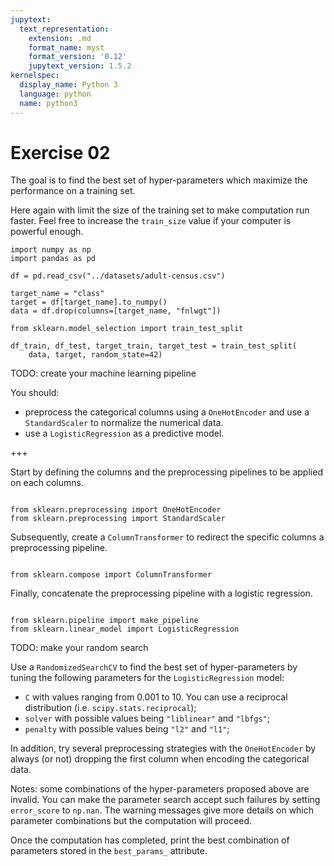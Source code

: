 ```yaml
---
jupytext:
  text_representation:
    extension: .md
    format_name: myst
    format_version: '0.12'
    jupytext_version: 1.5.2
kernelspec:
  display_name: Python 3
  language: python
  name: python3
---
```


# Exercise 02

The goal is to find the best set of hyper-parameters which maximize the
performance on a training set.

Here again with limit the size of the training set to make computation
run faster. Feel free to increase the `train_size` value if your computer
is powerful enough.

```{code-cell}
import numpy as np
import pandas as pd

df = pd.read_csv("../datasets/adult-census.csv")

target_name = "class"
target = df[target_name].to_numpy()
data = df.drop(columns=[target_name, "fnlwgt"])

from sklearn.model_selection import train_test_split

df_train, df_test, target_train, target_test = train_test_split(
    data, target, random_state=42)
```

TODO: create your machine learning pipeline

You should:
* preprocess the categorical columns using a `OneHotEncoder` and use a
  `StandardScaler` to normalize the numerical data.
* use a `LogisticRegression` as a predictive model.

+++

Start by defining the columns and the preprocessing pipelines to be applied
on each columns.

```{code-cell}

from sklearn.preprocessing import OneHotEncoder
from sklearn.preprocessing import StandardScaler
```

Subsequently, create a `ColumnTransformer` to redirect the specific columns
a preprocessing pipeline.

```{code-cell}

from sklearn.compose import ColumnTransformer
```

Finally, concatenate the preprocessing pipeline with a logistic regression.

```{code-cell}

from sklearn.pipeline import make_pipeline
from sklearn.linear_model import LogisticRegression
```

TODO: make your random search

Use a `RandomizedSearchCV` to find the best set of hyper-parameters by tuning
the following parameters for the `LogisticRegression` model:
- `C` with values ranging from 0.001 to 10. You can use a reciprocal
  distribution (i.e. `scipy.stats.reciprocal`);
- `solver` with possible values being `"liblinear"` and `"lbfgs"`;
- `penalty` with possible values being `"l2"` and `"l1"`;

In addition, try several preprocessing strategies with the `OneHotEncoder`
by always (or not) dropping the first column when encoding the categorical
data.

Notes: some combinations of the hyper-parameters proposed above are invalid.
You can make the parameter search accept such failures by setting `error_score`
to `np.nan`. The warning messages give more details on which parameter
combinations but the computation will proceed.

Once the computation has completed, print the best combination of parameters
stored in the `best_params_` attribute.
